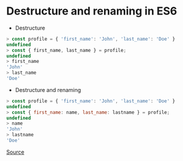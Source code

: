 # Destructure and renaming in ES6

- Destructure

```javascript
> const profile = { 'first_name': 'John', 'last_name': 'Doe' }
undefined
> const { first_name, last_name } = profile;
undefined
> first_name
'John'
> last_name
'Doe'
```

- Destructure and renaming

```javascript
> const profile = { 'first_name': 'John', 'last_name': 'Doe' }
undefined
> const { first_name: name, last_name: lastname } = profile;
undefined
> name
'John'
> lastname
'Doe'
```

[Source](https://wesbos.com/destructuring-renaming)
